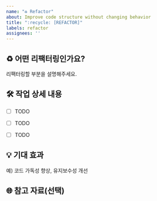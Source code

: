 ```yaml
---
name: "♻️ Refactor"
about: Improve code structure without changing behavior
title: ":recycle: [REFACTOR]"
labels: refactor
assignees: ''
---
```


## :recycle: 어떤 리팩터링인가요?
리팩터링할 부분을 설명해주세요.



## :hammer_and_wrench: 작업 상세 내용
- [ ] TODO
- [ ] TODO
- [ ] TODO



## :bulb: 기대 효과
예) 코드 가독성 향상, 유지보수성 개선



## :globe_with_meridians: 참고 자료(선택)
